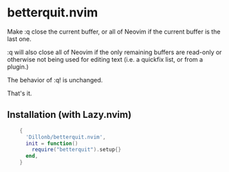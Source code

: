 # betterquit.nvim

Make :q close the current buffer, or all of Neovim if the current buffer is the last one.

:q will also close all of Neovim if the only remaining buffers are read-only or otherwise not being used for editing text (i.e. a quickfix list, or from a plugin.)

The behavior of :q! is unchanged.

That's it.

## Installation (with Lazy.nvim)

```lua
    {
      'Dillonb/betterquit.nvim',
      init = function()
        require("betterquit").setup{}
      end,
    }
```
